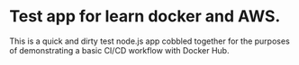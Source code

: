 # Test app for learn docker and AWS.

This is a quick and dirty test node.js app cobbled together for the purposes of demonstrating a basic CI/CD workflow with Docker Hub.


